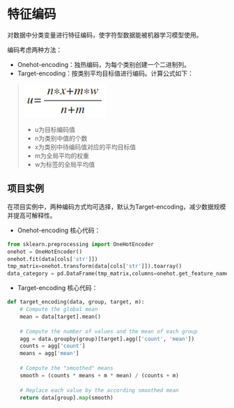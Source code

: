 # 特征编码

对数据中分类变量进行特征编码，使字符型数据能被机器学习模型使用。

编码考虑两种方法：



* Onehot-encoding：独热编码，为每个类别创建一个二进制列。
* Target-encoding：按类别平均目标值进行编码。计算公式如下：



>![encode](encode.png)
>
>
>
>- u为目标编码值
>- n为类别中值的个数 
>- x为类别中待编码值对应的平均目标值
>- m为全局平均的权重
>- w为标签的全局平均值



## 项目实例

在项目实例中，两种编码方式均可选择，默认为Target-encoding，减少数据规模并提高可解释性。



- Onehot-encoding
核心代码：
```python
from sklearn.preprocessing import OneHotEncoder
onehot = OneHotEncoder()
onehot.fit(data[cols['str']])
tmp_matrix=onehot.transform(data[cols['str']]).toarray()
data_category = pd.DataFrame(tmp_matrix,columns=onehot.get_feature_names())
```
- Target-encoding 核心代码：
```python
def target_encoding(data, group, target, m):
    # Compute the global mean
    mean = data[target].mean()

    # Compute the number of values and the mean of each group
    agg = data.groupby(group)[target].agg(['count', 'mean'])
    counts = agg['count']
    means = agg['mean']

    # Compute the "smoothed" means
    smooth = (counts * means + m * mean) / (counts + m)

    # Replace each value by the according smoothed mean
    return data[group].map(smooth)
```
